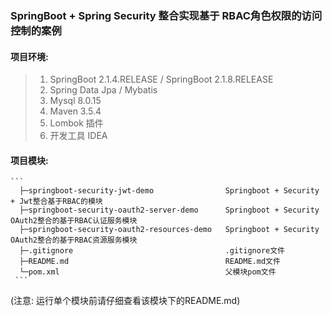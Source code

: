 ### SpringBoot + Spring Security 整合实现基于 RBAC角色权限的访问控制的案例

#### 项目环境:

   >1. SpringBoot 2.1.4.RELEASE / SpringBoot 2.1.8.RELEASE
   >2. Spring Data Jpa / Mybatis
   >3. Mysql 8.0.15
   >4. Maven 3.5.4
   >5. Lombok 插件
   >6. 开发工具 IDEA

#### 项目模块:
    ```
      ├─springboot-security-jwt-demo                Springboot + Security + Jwt整合基于RBAC的模块
      ├─springboot-security-oauth2-server-demo      Springboot + Security OAuth2整合的基于RBAC认证服务模块
      ├─springboot-security-oauth2-resources-demo   Springboot + Security OAuth2整合的基于RBAC资源服务模块
      ├─.gitignore                                  .gitignore文件
      ├─README.md                                   README.md文件
      └─pom.xml                                     父模块pom文件
     ```
     
  (注意: 运行单个模块前请仔细查看该模块下的README.md)
   
